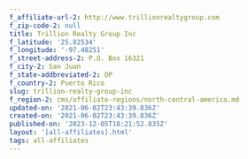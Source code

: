 ```yaml
---
f_affiliate-url-2: http://www.trillionrealtygroup.com
f_zip-code-2: null
title: Trillion Realty Group Inc
f_latitude: '25.82534'
f_longitude: '-97.48251'
f_street-address-2: P.O. Box 16321­
f_city-2: San Juan­
f_state-addbreviated-2: OP­
f_country-2: Puerto Rico
slug: trillion-realty-group-inc
f_region-2: cms/affiliate-regions/north-central-america.md
updated-on: '2021-06-02T23:43:39.836Z'
created-on: '2021-06-02T23:43:39.836Z'
published-on: '2023-12-05T18:21:52.835Z'
layout: '[all-affiliates].html'
tags: all-affiliates
---
```




